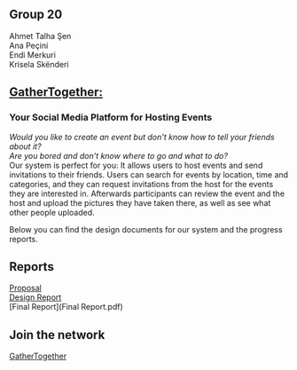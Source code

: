 ##  Group 20
Ahmet Talha Şen    
Ana Peçini  
Endi Merkuri  
Krisela Skënderi  

## [GatherTogether:](http://dijkstra.cs.bilkent.edu.tr/~endi.merkuri/GatherTogether/)
### Your Social Media Platform for Hosting Events  
*Would you like to create an event but don't know how to tell your friends about it?  
Are you bored and don't know where to go and what to do?*  
Our system is perfect for you: It allows users to host events and send invitations to their friends. Users can search for events by location, time and categories, and they can request invitations from the host for the events they are interested in. Afterwards participants can review the event and the host and upload the pictures they have taken there, as well as see what other people uploaded.  
  
Below you can find the design documents for our system and the progress reports.


## Reports
[Proposal](proposal.pdf)  
[Design Report](DesignReport.pdf)  
[Final Report](Final Report.pdf)

## Join the network
[GatherTogether](http://dijkstra.cs.bilkent.edu.tr/~endi.merkuri/GatherTogether/)
